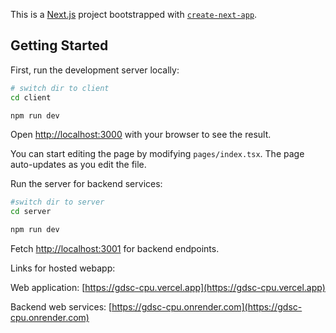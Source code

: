 This is a [Next.js](https://nextjs.org/) project bootstrapped with [`create-next-app`](https://github.com/vercel/next.js/tree/canary/packages/create-next-app).

## Getting Started

First, run the development server locally:

```bash
# switch dir to client
cd client

npm run dev
```

Open [http://localhost:3000](http://localhost:3000) with your browser to see the result.

You can start editing the page by modifying `pages/index.tsx`. The page auto-updates as you edit the file.

Run the server for backend services:

```bash
#switch dir to server
cd server

npm run dev
```

Fetch [http://localhost:3001](http://localhost:3001) for backend endpoints.

Links for hosted webapp:

Web application:
[https://gdsc-cpu.vercel.app](https://gdsc-cpu.vercel.app)

Backend web services:
[https://gdsc-cpu.onrender.com](https://gdsc-cpu.onrender.com)
